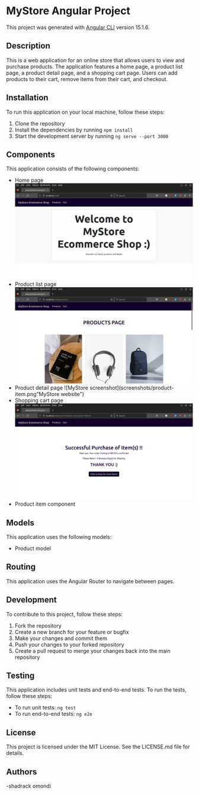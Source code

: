 # MyStore Angular Project

This project was generated with [Angular CLI](https://github.com/angular/angular-cli) version 15.1.6.

## Description

This is a web application for an online store that allows users to view and purchase products. The application features a home page, a product list page, a product detail page, and a shopping cart page. Users can add products to their cart, remove items from their cart, and checkout.

## Installation

To run this application on your local machine, follow these steps:

1. Clone the repository
2. Install the dependencies by running `npm install`
3. Start the development server by running `ng serve --port 3000`

## Components

This application consists of the following components:

- Home page
![HomePage screenshot](screenshots/home.png "MyStore website")
- Product list page
![MyStore screenshot](screenshots/products.png "MyStore website")
- Product detail page
![MyStore screenshot](screenshots/product-item.png"MyStore website")
- Shopping cart page
![MyStore screenshot](screenshots/checkout.png "MyStore website")
- Product item component


## Models

This application uses the following models:

- Product model

## Routing

This application uses the Angular Router to navigate between pages.

## Development

To contribute to this project, follow these steps:

1. Fork the repository
2. Create a new branch for your feature or bugfix
3. Make your changes and commit them
4. Push your changes to your forked repository
5. Create a pull request to merge your changes back into the main repository

## Testing

This application includes unit tests and end-to-end tests. To run the tests, follow these steps:

- To run unit tests: `ng test`
- To run end-to-end tests: `ng e2e`

## License

This project is licensed under the MIT License. See the LICENSE.md file for details.

## Authors
-shadrack omondi